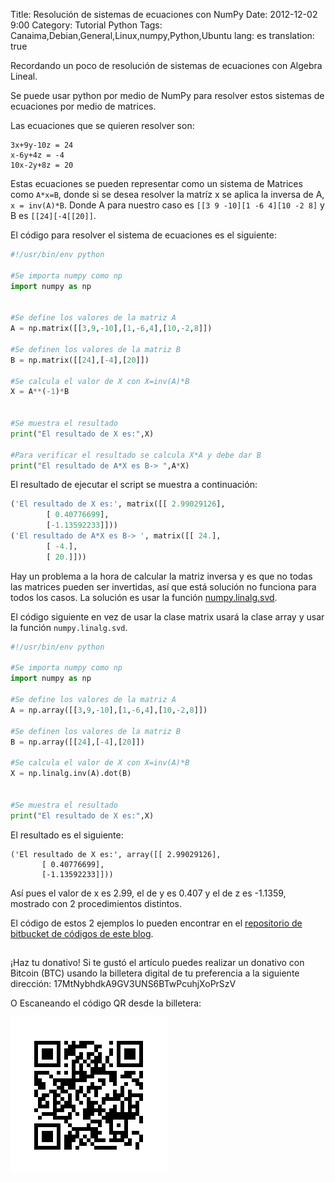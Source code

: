 Title: Resolución de sistemas de ecuaciones con NumPy
Date: 2012-12-02 9:00
Category: Tutorial Python
Tags: Canaima,Debian,General,Linux,numpy,Python,Ubuntu
lang: es
translation: true

Recordando un poco de resolución de sistemas de ecuaciones con Algebra Lineal.

Se puede usar python por medio de NumPy para resolver estos sistemas de ecuaciones por medio de matrices.

Las ecuaciones que se quieren resolver son:
```
3x+9y-10z = 24
x-6y+4z = -4
10x-2y+8z = 20
```
Estas ecuaciones se pueden representar como un sistema de Matrices como `A*x=B`, donde si se desea resolver la matríz x se aplica la inversa de A, `x = inv(A)*B`. Donde A para nuestro caso es `[[3 9 -10][1 -6 4][10 -2 8]` y B es `[[24][-4[[20]]`.

El código para resolver el sistema de ecuaciones es el siguiente:
```python
#!/usr/bin/env python

#Se importa numpy como np
import numpy as np


#Se define los valores de la matriz A
A = np.matrix([[3,9,-10],[1,-6,4],[10,-2,8]])

#Se definen los valores de la matriz B
B = np.matrix([[24],[-4],[20]])

#Se calcula el valor de X con X=inv(A)*B
X = A**(-1)*B


#Se muestra el resultado
print("El resultado de X es:",X)

#Para verificar el resultado se calcula X*A y debe dar B
print("El resultado de A*X es B-> ",A*X)
```

El resultado de ejecutar el script se muestra a continuación:
```python
('El resultado de X es:', matrix([[ 2.99029126],
        [ 0.40776699],
        [-1.13592233]]))
('El resultado de A*X es B-> ', matrix([[ 24.],
        [ -4.],
        [ 20.]]))
```
Hay un problema a la hora de calcular la matriz inversa y es que no todas las matrices pueden ser invertidas, así que está solución no funciona para todos los casos. La solución es usar la función [numpy.linalg.svd](docs.scipy.org/doc/numpy/reference/generated/numpy.linalg.svd.html).

El código siguiente en vez de usar la clase matrix usará la clase array y usar la función `numpy.linalg.svd`.
```python
#!/usr/bin/env python

#Se importa numpy como np
import numpy as np

#Se define los valores de la matriz A
A = np.array([[3,9,-10],[1,-6,4],[10,-2,8]])

#Se definen los valores de la matriz B
B = np.array([[24],[-4],[20]])

#Se calcula el valor de X con X=inv(A)*B
X = np.linalg.inv(A).dot(B)


#Se muestra el resultado
print("El resultado de X es:",X)
```
El resultado es el siguiente:
```
('El resultado de X es:', array([[ 2.99029126],
       [ 0.40776699],
       [-1.13592233]]))
```
Así pues el valor de x es 2.99, el de y es 0.407 y el de z es -1.1359, mostrado con 2 procedimientos distintos.

El código de estos 2 ejemplos lo pueden encontrar en el [repositorio de bitbucket de códigos de este blog](https://bitbucket.org/ecrespo/ernesto-ecrespo.blogspot/src/71eb8e1fcbaf472997dbcd4d179f2423b7ee4ae6/numpy1?at=default).

##  ##
¡Haz tu donativo!
Si te gustó el artículo puedes realizar un donativo con Bitcoin (BTC)
usando la billetera digital de tu preferencia a la siguiente
dirección: 17MtNybhdkA9GV3UNS6BTwPcuhjXoPrSzV

O Escaneando el código QR desde la billetera:

![17MtNybhdkA9GV3UNS6BTwPcuhjXoPrSzV](./images/17MtNybhdkA9GV3UNS6BTwPcuhjXoPrSzV.png)
